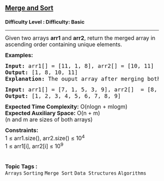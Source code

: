 <h2><a href="https://www.geeksforgeeks.org/problems/merge-and-sort5821/1?page=2&difficulty=Basic&status=unsolved,attempted&sortBy=difficulty">Merge and Sort</a></h2><h3>Difficulty Level : Difficulty: Basic</h3><hr><div class="problems_problem_content__Xm_eO"><p><span style="font-size: 18px;">Given two arrays <strong>arr1 </strong>and <strong>arr2</strong>, return the merged array in ascending order containing unique elements.</span></p>
<p><span style="font-size: 18px;"><strong>Examples:</strong></span></p>
<pre><span style="font-size: 18px;"><strong>Input: </strong>arr1[] = [11, 1, 8], arr2[] = [10, 11]
<strong>Output: </strong>[1, 8, 10, 11]
<strong>Explanation: </strong>The ouput array after merging both the arrays and removing duplicates is [1 8, 10, 11]<br></span></pre>
<pre><span style="font-size: 18px;"><strong>Input: </strong>arr1[] = [7, 1, 5, 3, 9], arr2[]  = [8, 4, 3, 5, 2, 6]
<strong>Output: </strong>[1, 2, 3, 4, 5, 6, 7, 8, 9] </span></pre>
<p><span style="font-size: 18px;"><strong>Expected Time Complexity:</strong> O(nlogn + mlogm)<br><strong>Expected Auxiliary Space:</strong> O(n + m)<br>(n and m are sizes of both arrays)</span></p>
<p><span style="font-size: 18px;"><strong>Constraints:</strong><br>1 ≤ arr1.size(), arr2.size() ≤ 10<sup>4</sup><br>1 ≤ arr1[i], arr2[i] ≤ 10<sup>9</sup><br></span></p></div><br><p><span style=font-size:18px><strong>Topic Tags : </strong><br><code>Arrays</code>&nbsp;<code>Sorting</code>&nbsp;<code>Merge Sort</code>&nbsp;<code>Data Structures</code>&nbsp;<code>Algorithms</code>&nbsp;